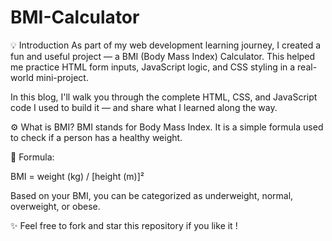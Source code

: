 # BMI-Calculator

💡 Introduction
As part of my web development learning journey, I created a fun and useful project — a BMI (Body Mass Index) Calculator. This helped me practice HTML form inputs, JavaScript logic, and CSS styling in a real-world mini-project.

In this blog, I'll walk you through the complete HTML, CSS, and JavaScript code I used to build it — and share what I learned along the way.

⚙️ What is BMI?
BMI stands for Body Mass Index. It is a simple formula used to check if a person has a healthy weight.

📌 Formula:

BMI = weight (kg) / [height (m)]²

Based on your BMI, you can be categorized as underweight, normal, overweight, or obese.

✨ Feel free to fork and star this repository if you like it !

